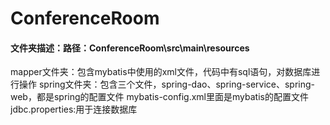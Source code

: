 # ConferenceRoom

#### 文件夹描述：路径：ConferenceRoom\src\main\resources
mapper文件夹：包含mybatis中使用的xml文件，代码中有sql语句，对数据库进行操作
spring文件夹：包含三个文件，spring-dao、spring-service、spring-web，都是spring的配置文件
mybatis-config.xml里面是mybatis的配置文件
jdbc.properties:用于连接数据库


####


